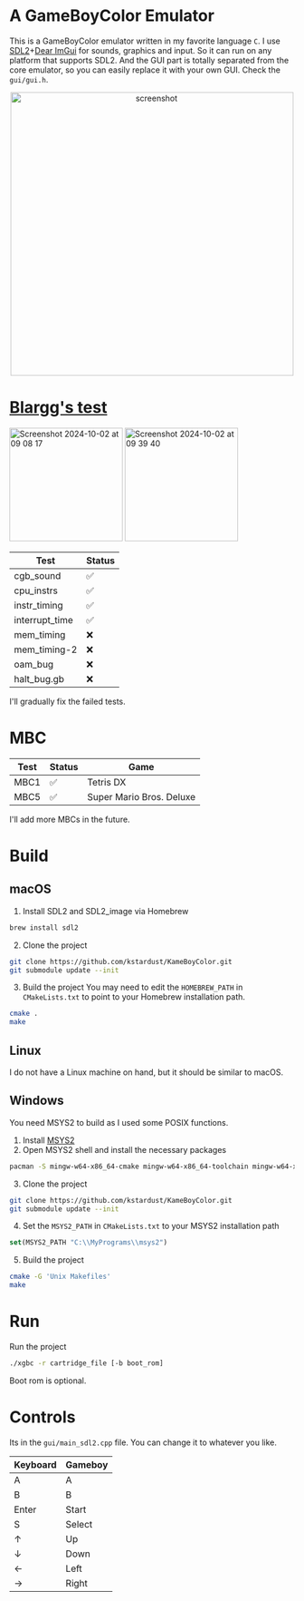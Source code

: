 # A GameBoyColor Emulator
This is a GameBoyColor emulator written in my favorite language `C`. I use [SDL2](https://github.com/libsdl-org/SDL)+[Dear ImGui](https://github.com/ocornut/imgui) for
sounds, graphics and input. So it can run on any platform that supports SDL2. And the GUI part is totally separated from the core emulator, so you can easily
replace it with your own GUI. Check the `gui/gui.h`.

<div style="text-align: center;">
  <img src="https://github.com/user-attachments/assets/b1b2ed18-1986-4619-83d4-64be2433993b" alt="screenshot" width="500"/>
</div>

# [Blargg's test](https://github.com/retrio/gb-test-roms)
<img width="200" alt="Screenshot 2024-10-02 at 09 08 17" src="https://github.com/user-attachments/assets/f7c28897-8fc1-4c48-891f-bc9b9ea366eb">
<img width="200" alt="Screenshot 2024-10-02 at 09 39 40" src="https://github.com/user-attachments/assets/79b92658-bf6e-40ee-8cf3-5009f3f5a331">

| Test | Status |
|----------|----------|
| cgb_sound      | ✅   |
| cpu_instrs     | ✅     |
| instr_timing   | ✅     |
| interrupt_time | ✅   |
| mem_timing     | ❌     |
| mem_timing-2   | ❌     |
| oam_bug        | ❌     |
| halt_bug.gb    | ❌     |


I'll gradually fix the failed tests.

# MBC

| Test | Status | Game |
|----------|----------|----------|
| MBC1      | ✅   | Tetris DX |
| MBC5     | ✅     | Super Mario Bros. Deluxe |
I'll add more MBCs in the future.

# Build
## macOS
1. Install SDL2 and SDL2_image via Homebrew
```bash
brew install sdl2
```
2. Clone the project
```bash
git clone https://github.com/kstardust/KameBoyColor.git
git submodule update --init
```
3. Build the project
You may need to edit the `HOMEBREW_PATH` in `CMakeLists.txt` to point to your Homebrew installation path.
```bash
cmake .
make
```

## Linux
I do not have a Linux machine on hand, but it should be similar to macOS.

## Windows
You need MSYS2 to build as I used some POSIX functions.
1. Install [MSYS2](https://www.msys2.org/)
2. Open MSYS2 shell and install the necessary packages
```bash
pacman -S mingw-w64-x86_64-cmake mingw-w64-x86_64-toolchain mingw-w64-x86_64-SDL2
```
3. Clone the project
```bash
git clone https://github.com/kstardust/KameBoyColor.git
git submodule update --init
```
4. Set the `MSYS2_PATH` in `CMakeLists.txt` to your MSYS2 installation path
```cmake
set(MSYS2_PATH "C:\\MyPrograms\\msys2")
```
5. Build the project
```bash
cmake -G 'Unix Makefiles'
make
```
# Run
Run the project
```bash
./xgbc -r cartridge_file [-b boot_rom]
```
Boot rom is optional.

# Controls
Its in the `gui/main_sdl2.cpp` file. You can change it to whatever you like.

| Keyboard | Gameboy |
|-----|--------|
| A   | A      |
| B   | B      |
| Enter | Start |
| S   | Select |
| ↑   | Up     |
| ↓   | Down   |
| ←   | Left   |
| →   | Right  |

